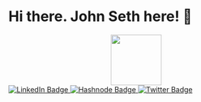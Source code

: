 # Hi there. John Seth here! 👋

<div id="header" align="center">
  <img src="https://media.giphy.com/media/M9gbBd9nbDrOTu1Mqx/giphy.gif" width="100"/>
</div>

<div id="badges">
  <a href="[your-linkedin-URL](https://www.linkedin.com/in/john-seth-salazar-028728149/)">
    <img src="https://img.shields.io/badge/LinkedIn-blue?style=for-the-badge&logo=linkedin&logoColor=white" alt="LinkedIn Badge"/>
  </a>
  <a href="[your-hashnode-URL](https://johnsethsalazar.hashnode.dev/)">
    <img src="https://img.shields.io/badge/Hashnode-blueviolet?style=for-the-badge&logo=Hashnode&logoColor=white" alt="Hashnode Badge"/>
  </a>
  <a href="[your-twitter-URL](https://twitter.com/salazarjohnseth)">
    <img src="https://img.shields.io/badge/Twitter-blue?style=for-the-badge&logo=twitter&logoColor=white" alt="Twitter Badge"/>
  </a>
</div>
